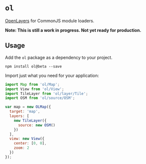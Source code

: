 # `ol`

[OpenLayers](https://openlayers.org/) for CommonJS module loaders.

**Note: This is still a work in progress.  Not yet ready for production.**

## Usage

Add the `ol` package as a dependency to your project.

    npm install ol@beta --save

Import just what you need for your application:

```js
import Map from 'ol/Map';
import View from 'ol/View';
import TileLayer from 'ol/layer/Tile';
import OSM from 'ol/source/OSM';

var map = new OLMap({
  target: 'map',
  layers: [
    new TileLayer({
      source: new OSM()
    })
  ],
  view: new View({
    center: [0, 0],
    zoom: 2
  })
});
```
